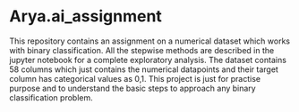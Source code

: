 # Arya.ai_assignment
This repository contains an assignment on a numerical dataset which works with binary classification.
All the stepwise methods are described in the jupyter notebook for a complete exploratory analysis.
The dataset contains 58 columns which just contains the numerical datapoints and their target column has categorical values as 0,1.
This project is just for practise purpose and to understand the basic steps to approach any binary classification problem.
